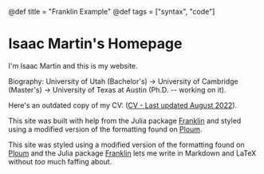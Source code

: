 @def title = "Franklin Example"
@def tags = ["syntax", "code"]

# Isaac Martin's Homepage

I'm Isaac Martin and this is my website.

Biography: University of Utah (Bachelor's) -> University of Cambridge (Master's) -> University of Texas at Austin (Ph.D. -- working on it).

Here's an outdated copy of my CV: ([CV - Last updated August 2022](/files/CV.pdf)).

This site was built with help from the Julia package [Franklin](https://franklinjl.org/) and styled using a modified version of the formatting found on [Ploum](https://ploum.net).


This site was styled using a modified version of the formatting found on [Ploum](https://ploum.net) and the Julia package [Franklin](https://franklinjl.org/) lets me write in Markdown and LaTeX without *too* much faffing about.

